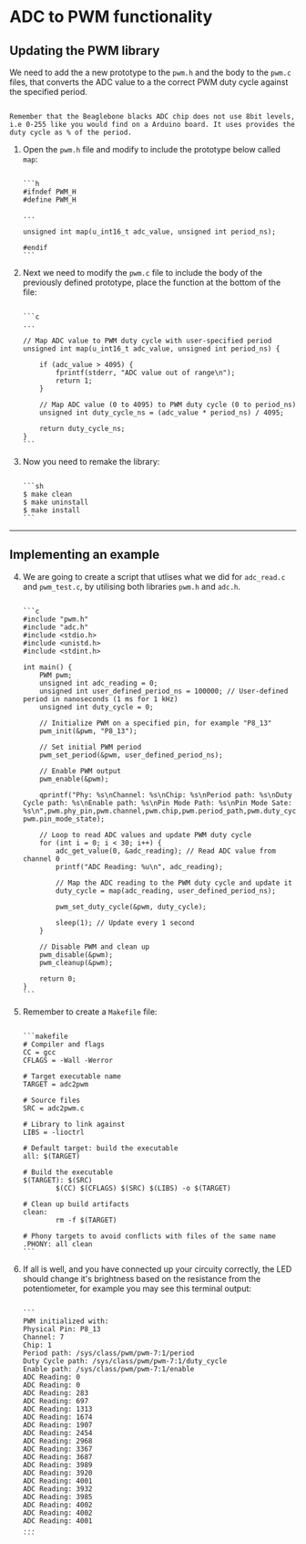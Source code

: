 # ADC to PWM functionality

## Updating the PWM library 

We need to add the a new prototype to the `pwm.h` and the body to the `pwm.c` files, that converts the ADC value to a the correct PWM duty cycle against the specified period.

~~~admonish note

Remember that the Beaglebone blacks ADC chip does not use 8bit levels, i.e 0-255 like you would find on a Arduino board. It uses provides the duty cycle as % of the period.

~~~

1. Open the `pwm.h` file and modify to include the prototype below called `map`: 

    ~~~admonish code collapsible=true title='Suppressed code here [7 lines]' 

    ```h
    #ifndef PWM_H
    #define PWM_H

    ...

    unsigned int map(u_int16_t adc_value, unsigned int period_ns);

    #endif
    ```

    ~~~

2. Next we need to modify the `pwm.c` file to include the body of the previously defined prototype, place the function at the bottom of the file:

    ~~~admonish code collapsible=true title='Suppressed code here [14 lines]' 

    ```c
    ... 

    // Map ADC value to PWM duty cycle with user-specified period
    unsigned int map(u_int16_t adc_value, unsigned int period_ns) {

        if (adc_value > 4095) {
            fprintf(stderr, "ADC value out of range\n");
            return 1;
        }

        // Map ADC value (0 to 4095) to PWM duty cycle (0 to period_ns)
        unsigned int duty_cycle_ns = (adc_value * period_ns) / 4095;

        return duty_cycle_ns;
    }
    ```

    ~~~

3. Now you need to remake the library:

    ~~~admonish terminal

    ```sh
    $ make clean
    $ make uninstall
    $ make install
    ```

    ~~~

---------


## Implementing an example

4.  We are going to create a script that utlises what we did for `adc_read.c` and `pwm_test.c`, by utilising both libraries `pwm.h` and `adc.h`.

    ~~~admonish code collapsible=true title='Suppressed code here [61 lines]' 

    ```c
    #include "pwm.h"
    #include "adc.h"
    #include <stdio.h>
    #include <unistd.h>
    #include <stdint.h>

    int main() {
        PWM pwm;
        unsigned int adc_reading = 0;
        unsigned int user_defined_period_ns = 100000; // User-defined period in nanoseconds (1 ms for 1 kHz)
        unsigned int duty_cycle = 0;

        // Initialize PWM on a specified pin, for example "P8_13"
        pwm_init(&pwm, "P8_13");

        // Set initial PWM period
        pwm_set_period(&pwm, user_defined_period_ns);

        // Enable PWM output
        pwm_enable(&pwm);

        qprintf("Phy: %s\nChannel: %s\nChip: %s\nPeriod path: %s\nDuty Cycle path: %s\nEnable path: %s\nPin Mode Path: %s\nPin Mode Sate: %s\n",pwm.phy_pin,pwm.channel,pwm.chip,pwm.period_path,pwm.duty_cycle_path,pwm.enable_path,pwm.pin_mode_path, pwm.pin_mode_state);

        // Loop to read ADC values and update PWM duty cycle
        for (int i = 0; i < 30; i++) {
            adc_get_value(0, &adc_reading); // Read ADC value from channel 0
            printf("ADC Reading: %u\n", adc_reading);

            // Map the ADC reading to the PWM duty cycle and update it
            duty_cycle = map(adc_reading, user_defined_period_ns);

            pwm_set_duty_cycle(&pwm, duty_cycle);

            sleep(1); // Update every 1 second
        }

        // Disable PWM and clean up
        pwm_disable(&pwm);
        pwm_cleanup(&pwm);

        return 0;
    }
    ```
    
    ~~~

5. Remember to create a `Makefile` file:

    ~~~admonish code collapsible=true title='Suppressed code here [25 lines]' 

    ```makefile
    # Compiler and flags
    CC = gcc
    CFLAGS = -Wall -Werror

    # Target executable name
    TARGET = adc2pwm

    # Source files
    SRC = adc2pwm.c

    # Library to link against
    LIBS = -lioctrl

    # Default target: build the executable
    all: $(TARGET)

    # Build the executable
    $(TARGET): $(SRC)
            $(CC) $(CFLAGS) $(SRC) $(LIBS) -o $(TARGET)

    # Clean up build artifacts
    clean:
            rm -f $(TARGET)

    # Phony targets to avoid conflicts with files of the same name
    .PHONY: all clean
    ```

    ~~~


6.  If all is well, and you have connected up your circuity correctly, the LED should change it's brightness based on the resistance from the potentiometer, for example you may see this terminal output:

    ~~~admonish output collapsible=true 

    ```
    PWM initialized with:
    Physical Pin: P8_13
    Channel: 7
    Chip: 1
    Period path: /sys/class/pwm/pwm-7:1/period
    Duty Cycle path: /sys/class/pwm/pwm-7:1/duty_cycle
    Enable path: /sys/class/pwm/pwm-7:1/enable
    ADC Reading: 0
    ADC Reading: 0
    ADC Reading: 283
    ADC Reading: 697
    ADC Reading: 1313
    ADC Reading: 1674
    ADC Reading: 1907
    ADC Reading: 2454
    ADC Reading: 2968
    ADC Reading: 3367
    ADC Reading: 3687
    ADC Reading: 3989
    ADC Reading: 3920
    ADC Reading: 4001
    ADC Reading: 3932
    ADC Reading: 3985
    ADC Reading: 4002
    ADC Reading: 4002
    ADC Reading: 4001
    ...
    ```

    ~~~
